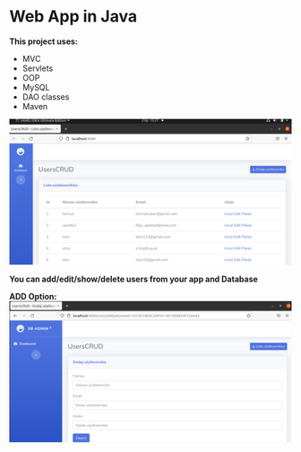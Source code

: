 # Web App in Java
**This project uses:**
* MVC
* Servlets
* OOP
* MySQL
* DAO classes
* Maven

![view App](/images/UsersCrud.png)



**You can add/edit/show/delete users from your app and Database**
 
**ADD Option:**
![view AddOption](/images/UsersCrudADD.png)
